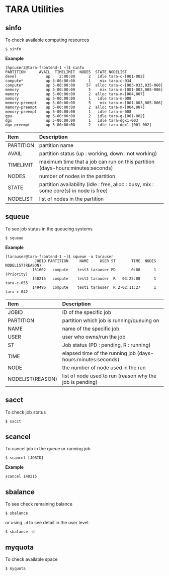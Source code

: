 # TARA Utilities
## sinfo
To check available computing resources
```
$ sinfo
```
**Example**
```
[hpcuser2@tara-frontend-1 ~]$ sinfo
PARTITION      AVAIL  TIMELIMIT  NODES  STATE NODELIST
devel             up    2:00:00      2   idle tara-c-[001-002]
compute*          up 5-00:00:00      1    mix tara-c-034
compute*          up 5-00:00:00     57  alloc tara-c-[003-033,035-060]
memory            up 5-00:00:00      5    mix tara-m-[001-003,005-006]
memory            up 5-00:00:00      2  alloc tara-m-[004,007]
memory            up 5-00:00:00      1   idle tara-m-008
memory-preempt    up 5-00:00:00      5    mix tara-m-[001-003,005-006]
memory-preempt    up 5-00:00:00      2  alloc tara-m-[004,007]
memory-preempt    up 5-00:00:00      1   idle tara-m-008
gpu               up 5-00:00:00      2   idle tara-g-[001-002]
dgx               up 5-00:00:00      1   idle tara-dgx1-003
dgx-preempt       up 5-00:00:00      2   idle tara-dgx1-[001-002]
```

| Item | Description |
|:-- |:--|
|PARTITION | partition name|
|AVAIL | partition status (up : working, down : not working) |
|TIMELIMIT | maximum time that a job can run on this partition (days-hours:minutes:seconds)|
|NODES | number of nodes in the partition |
|STATE | partition availability (idle : free, alloc : busy, mix : some core(s) in node is free)  |
|NODELIST | list of nodes in the partition |


## squeue
To see job status in the queueing systems
```
$ squeue
```

**Example**

```
[tarauser@tara-frontend-1 ~]$ squeue -u tarauser
             JOBID PARTITION     NAME     USER ST       TIME  NODES NODELIST(REASON)
            151602   compute    test3 tarauser PD       0:00      1 (Priority)
            140215   compute    test2 tarauser  R   03:25:08      1 tara-c-055
            149496   compute    test1 tarauser  R 2-02:11:27      1 tara-c-042
```

|Item| Description|
| :-- | :--|
| JOBID |ID of the specific job |
| PARTITION | partition which job is running/queuing on |
| NAME | name of the specific job  |
| USER | user who owns/run the job  |
| ST | Job status (PD : pending, R : running) |
| TIME | elapsed time of the running job (days-hours:minutes:seconds)|
| NODE | the number of node used in the run |
| NODELIST(REASON) | list of node used to run (reason why the job is pending) |


## sacct
To check job status
```
$ sacct
```

## scancel
To cancel job in the queue or running job
```
$ scancel [JOBID]
```
**Example**
```
scancel 140215
```


## sbalance
To see check remaining balance
```
$ sbalance
```
or using `-d` to see detail in the user level. 
```
$ sbalance -d
```
  
## myquota
To check available space
```
$ myquota
```

